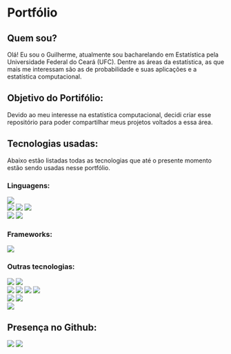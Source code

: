 # Portfólio

## Quem sou?

Olá! Eu sou o Guilherme, atualmente sou bacharelando em Estatística pela Universidade Federal do Ceará (UFC).
Dentre as áreas da estatística, as que mais me interessam são as de probabilidade e suas aplicações e a estatística computacional.

## Objetivo do Portifólio:

Devido ao meu interesse na estatística computacional, decidi criar esse repositório para poder compartilhar meus projetos voltados a essa área.

## Tecnologias usadas:

Abaixo estão listadas todas as tecnologias que até o presente momento estão sendo usadas nesse portfólio.

### Linguagens:
  <div>
    <img src="https://img.shields.io/badge/Python-14354C?style=for-the-badge&logo=python&logoColor=white"></img></br>
    <img src="https://img.shields.io/badge/JavaScript-323330?style=for-the-badge&logo=javascript&logoColor=F7DF1E"></img>
    <img src="https://img.shields.io/badge/HTML5-E34F26?style=for-the-badge&logo=html5&logoColor=white"></img>
    <img src="https://img.shields.io/badge/CSS3-1572B6?style=for-the-badge&logo=css3&logoColor=white"></img></br>
    <img src="https://camo.githubusercontent.com/87f8b4bfb89380f96a10d753be68a6d8d214160f908af4487557b20083ffc601/68747470733a2f2f696d672e736869656c64732e696f2f62616467652f4c615465582d3437413134313f7374796c653d666f722d7468652d6261646765266c6f676f3d4c61546558266c6f676f436f6c6f723d7768697465"></img>
    <img src="https://img.shields.io/badge/Markdown-000000?style=for-the-badge&logo=markdown&logoColor=white"></img>
  </div>
  
### Frameworks:
<div>
    <img src="https://img.shields.io/badge/React-20232A?style=for-the-badge&logo=react&logoColor=61DAFB"></img>
  </div>

### Outras tecnologias:
  <div>
    <img src="https://img.shields.io/badge/GitHub-100000?style=for-the-badge&logo=github&logoColor=white"></img>
    <img src="https://img.shields.io/badge/GIT-E44C30?style=for-the-badge&logo=git&logoColor=white"></img></br>
    <img src="https://img.shields.io/badge/Visual_Studio_Code-0078D4?style=for-the-badge&logo=visual%20studio%20code&logoColor=white"></img>
    <img src="https://img.shields.io/badge/Notepad++-90E59A.svg?style=for-the-badge&logo=notepad%2B%2B&logoColor=black"></img>
    <img src="https://img.shields.io/badge/sublime_text-%23575757.svg?&style=for-the-badge&logo=sublime-text&logoColor=important"></img>
    <img src="https://img.shields.io/badge/replit-667881?style=for-the-badge&logo=replit&logoColor=white"></img></br>
    <img src="https://img.shields.io/badge/Windows-0078D6?style=for-the-badge&logo=windows&logoColor=white"></img>
    <img src="https://img.shields.io/badge/powershell-5391FE?style=for-the-badge&logo=powershell&logoColor=white"></img></br>
    <img src="https://img.shields.io/badge/Overleaf-47A141?style=for-the-badge&logo=Overleaf&logoColor=white"></img>
  </div>
 
## Presença no Github:

 <div>
    <img src="https://github-readme-stats.vercel.app/api?username=Gset12&theme=blue-green"></img>
    <img src="https://github-readme-stats.vercel.app/api/top-langs/?username=Gset12&theme=blue-green"></img>
  </div>



